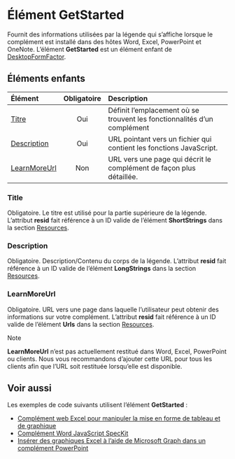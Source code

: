 # <a name="getstarted-element"></a>Élément GetStarted

Fournit des informations utilisées par la légende qui s’affiche lorsque le complément est installé dans des hôtes Word, Excel, PowerPoint et OneNote. L’élément **GetStarted** est un élément enfant de [DesktopFormFactor](desktopformfactor.md).

## <a name="child-elements"></a>Éléments enfants

| Élément                       | Obligatoire | Description                                        |
|:------------------------------|:--------:|:---------------------------------------------------|
| [Titre](#title)               | Oui      | Définit l’emplacement où se trouvent les fonctionnalités d’un complément     |
| [Description](#description)   | Oui      | URL pointant vers un fichier qui contient les fonctions JavaScript.|
| [LearnMoreUrl](#learnmoreurl) | Non       | URL vers une page qui décrit le complément de façon plus détaillée.   |

### <a name="title"></a>Title 

Obligatoire. Le titre est utilisé pour la partie supérieure de la légende. L’attribut **resid** fait référence à un ID valide de l’élément **ShortStrings** dans la section [Resources](resources.md).

### <a name="description"></a>Description

Obligatoire. Description/Contenu du corps de la légende. L’attribut **resid** fait référence à un ID valide de l’élément **LongStrings** dans la section [Resources](resources.md).

### <a name="learnmoreurl"></a>LearnMoreUrl

Obligatoire. URL vers une page dans laquelle l’utilisateur peut obtenir des informations sur votre complément. L’attribut **resid** fait référence à un ID valide de l’élément **Urls** dans la section [Resources](resources.md).

> [!NOTE]
> **LearnMoreUrl** n’est pas actuellement restitué dans Word, Excel, PowerPoint ou clients. Nous vous recommandons d’ajouter cette URL pour tous les clients afin que l’URL soit restituée lorsqu’elle est disponible. 

## <a name="see-also"></a>Voir aussi

Les exemples de code suivants utilisent l’élément **GetStarted** :

* [Complément web Excel pour manipuler la mise en forme de tableau et de graphique](https://github.com/OfficeDev/Excel-Add-in-JavaScript-SalesTracker)
* [Complément Word JavaScript SpecKit](https://github.com/OfficeDev/Word-Add-in-JS-SpecKit)
* [Insérer des graphiques Excel à l’aide de Microsoft Graph dans un complément PowerPoint](https://github.com/OfficeDev/PowerPoint-Add-in-Microsoft-Graph-ASPNET-InsertChart)
